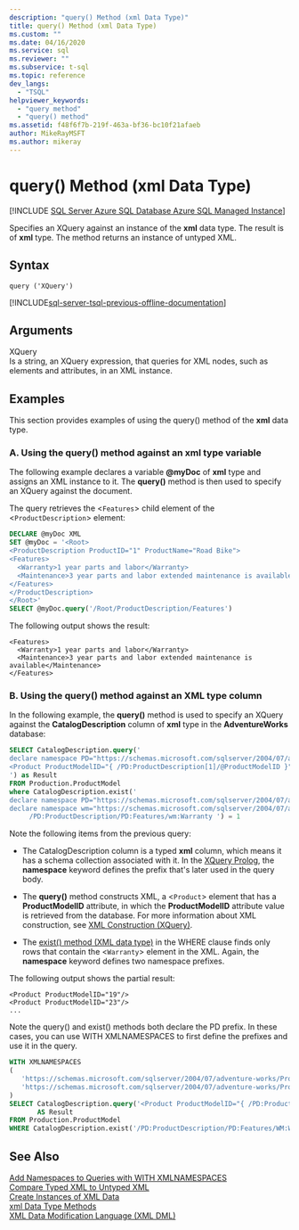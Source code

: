 ```yaml
---
description: "query() Method (xml Data Type)"
title: query() Method (xml Data Type)
ms.custom: ""
ms.date: 04/16/2020
ms.service: sql
ms.reviewer: ""
ms.subservice: t-sql
ms.topic: reference
dev_langs: 
  - "TSQL"
helpviewer_keywords: 
  - "query method"
  - "query() method"
ms.assetid: f48f6f7b-219f-463a-bf36-bc10f21afaeb
author: MikeRayMSFT
ms.author: mikeray
---
```

# query() Method (xml Data Type)
[!INCLUDE [SQL Server Azure SQL Database Azure SQL Managed Instance](../../includes/applies-to-version/sql-asdb-asdbmi.md)]

Specifies an XQuery against an instance of the **xml** data type. The result is of **xml** type. The method returns an instance of untyped XML.  
  
## Syntax  
  
```syntaxsql
query ('XQuery')  
```  
  
[!INCLUDE[sql-server-tsql-previous-offline-documentation](../../includes/sql-server-tsql-previous-offline-documentation.md)]

## Arguments
XQuery  
Is a string, an XQuery expression, that queries for XML nodes, such as elements and attributes, in an XML instance.  
  
## Examples  
This section provides examples of using the query() method of the **xml** data type.  
  
### A. Using the query() method against an xml type variable  
The following example declares a variable **\@myDoc** of **xml** type and assigns an XML instance to it. The **query()** method is then used to specify an XQuery against the document.  
  
The query retrieves the <`Features`> child element of the <`ProductDescription`> element:  
  
```sql
DECLARE @myDoc XML  
SET @myDoc = '<Root>  
<ProductDescription ProductID="1" ProductName="Road Bike">  
<Features>  
  <Warranty>1 year parts and labor</Warranty>  
  <Maintenance>3 year parts and labor extended maintenance is available</Maintenance>  
</Features>  
</ProductDescription>  
</Root>'  
SELECT @myDoc.query('/Root/ProductDescription/Features')  
```  
  
The following output shows the result:  
  
```  
<Features>  
  <Warranty>1 year parts and labor</Warranty>  
  <Maintenance>3 year parts and labor extended maintenance is available</Maintenance>  
</Features>        
```  
  
### B. Using the query() method against an XML type column  
In the following example, the **query()** method is used to specify an XQuery against the **CatalogDescription** column of **xml** type in the **AdventureWorks** database:  
  
```sql
SELECT CatalogDescription.query('  
declare namespace PD="https://schemas.microsoft.com/sqlserver/2004/07/adventure-works/ProductModelDescription";  
<Product ProductModelID="{ /PD:ProductDescription[1]/@ProductModelID }" />  
') as Result  
FROM Production.ProductModel  
where CatalogDescription.exist('  
declare namespace PD="https://schemas.microsoft.com/sqlserver/2004/07/adventure-works/ProductModelDescription";  
declare namespace wm="https://schemas.microsoft.com/sqlserver/2004/07/adventure-works/ProductModelWarrAndMain";  
     /PD:ProductDescription/PD:Features/wm:Warranty ') = 1  
```  
  
Note the following items from the previous query:  
  
-   The CatalogDescription column is a typed **xml** column, which means it has a schema collection associated with it. In the [XQuery Prolog](../../xquery/modules-and-prologs-xquery-prolog.md), the **namespace** keyword defines the prefix that's later used in the query body.  
  
-   The **query()** method constructs XML, a <`Product`> element that has a **ProductModelID** attribute, in which the **ProductModelID** attribute value is retrieved from the database. For more information about XML construction, see [XML Construction &#40;XQuery&#41;](../../xquery/xml-construction-xquery.md).  
  
-   The [exist() method (XML data type)](../../t-sql/xml/exist-method-xml-data-type.md) in the WHERE clause finds only rows that contain the <`Warranty`> element in the XML. Again, the **namespace** keyword defines two namespace prefixes.  
  
The following output shows the partial result:  
  
```  
<Product ProductModelID="19"/>   
<Product ProductModelID="23"/>   
...  
```  
  
Note the query() and exist() methods both declare the PD prefix. In these cases, you can use WITH XMLNAMESPACES to first define the prefixes and use it in the query.  
  
```sql
WITH XMLNAMESPACES 
(  
   'https://schemas.microsoft.com/sqlserver/2004/07/adventure-works/ProductModelDescription' AS PD,  
   'https://schemas.microsoft.com/sqlserver/2004/07/adventure-works/ProductModelWarrAndMain' AS WM
)  
SELECT CatalogDescription.query('<Product ProductModelID="{ /PD:ProductDescription[1]/@ProductModelID }" />')
       AS Result  
FROM Production.ProductModel  
WHERE CatalogDescription.exist('/PD:ProductDescription/PD:Features/WM:Warranty ') = 1;
```  
  
## See Also  
 [Add Namespaces to Queries with WITH XMLNAMESPACES](../../relational-databases/xml/add-namespaces-to-queries-with-with-xmlnamespaces.md)   
 [Compare Typed XML to Untyped XML](../../relational-databases/xml/compare-typed-xml-to-untyped-xml.md)   
 [Create Instances of XML Data](../../relational-databases/xml/create-instances-of-xml-data.md)   
 [xml Data Type Methods](../../t-sql/xml/xml-data-type-methods.md)   
 [XML Data Modification Language &#40;XML DML&#41;](../../t-sql/xml/xml-data-modification-language-xml-dml.md)  
  
  
